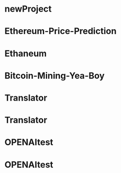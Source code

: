 # newProject
# Ethereum-Price-Prediction
# Ethaneum
# Bitcoin-Mining-Yea-Boy
# Translator
# Translator
# OPENAItest
# OPENAItest
